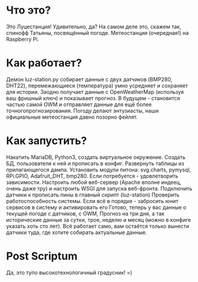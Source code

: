 # Что это?
Это Луцестанция! Удивительно, да? На самом деле это, скажем так, спинофф Татьяны, посвящённый погоде. Метеостанция (очередная!) на Raspberry Pi.

# Как работает?
Демон luz-station.py собирает данные с двух датчиков (BMP280, DHT22), перемежающиеся (температура) умно усредняет и сохраняет для истории. Заодно получает данные с OpenWeatherMap (используя ваш фришный ключ) и показывает прогноз. В будущем - становится частью самой OWM и отправляет данные для ещё более точногопрогнозирования. Погоду делают энтузиасты, наши официальные метеостанция давно позорно фейлят.

# Как запустить?
Накатить MariaDB, Python3, создать виртуальное окружение.
Создать БД, пользователя к ней и прописать в конфиг. Развернуть таблицы из прилагающегося дампа.
Установить модули питона: svg.charts, pymysql, RPi.GPIO, Adafruit_DHT, bmp280. Если потребуется - удовлетворить зависимости.
Настроить любой веб-сервер (Apache вполне индеец, очень даже тру) и настроить WSGI для запуска веб-фронта.
Подключить датчики к прописать пины в главный скрипт (luz-station)
Проверить работоспособность системы. Если всё в порядке - забросить юнит сервисов в систему и активировать его
Готово, теперь у вас данные о текущей погоде с датчиков, с OWM, Прогноз на три дня, а так исторические данные за сутки, трое, неделю и месяц (можно в конфиге указать хоть сто лет). Всё работает само, вам остаётся только вынести датчики туда, где хотите собирать актуальные данные.

# Post Scriptum
Да, это тупо высокотехнологичный градусник! =)
